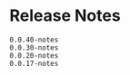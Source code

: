 Release Notes
===========================

```{toctree}
0.0.40-notes
0.0.30-notes
0.0.20-notes
0.0.17-notes
```